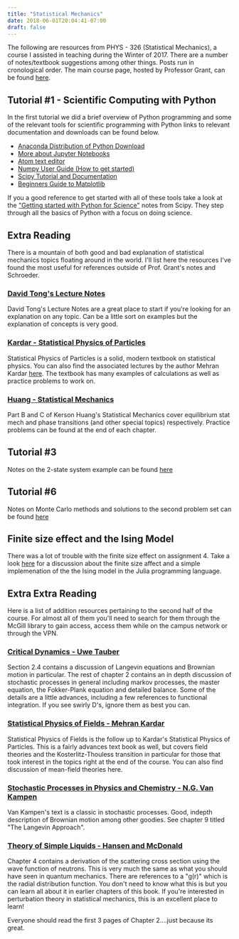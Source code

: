 ```yaml
---
title: "Statistical Mechanics"
date: 2018-06-01T20:04:41-07:00
draft: false
---
```


The following are resources from PHYS - 326 (Statistical Mechanics), a course I 
assisted in teaching during the Winter of 2017. There are a number of 
notes/textbook suggestions among other things. Posts run in cronological order. 
The main course page, hosted by Professor Grant, can be found 
[here](http://www.physics.mcgill.ca/~grant/362/).

## Tutorial #1 - Scientific Computing with Python

In the first tutorial we did a brief overview of Python programming and some of 
the relevant tools for scientific programming with Python links to relevant 
documentation and downloads can be found below.

* [Anaconda Distribution of Python Download](https://www.continuum.io/downloads)
* [More about Jupyter Notebooks](https://jupyter.org/)
* [Atom text editor](https://atom.io/)
* [Numpy User Guide (How to get started)](https://docs.scipy.org/doc/numpy/user/index.html)
* [Scipy Tutorial and Documentation](https://docs.scipy.org/doc/scipy/reference/)
* [Beginners Guide to Matplotlib](http://matplotlib.org/users/beginner.html)

If you a good reference to get started with all of these tools take a look at 
the ["Getting started with Python for Science"](http://www.scipy-lectures.org/intro/index.html) 
notes from Scipy. They step through all the basics of Python with a focus on 
doing science.

## Extra Reading

There is a mountain of both good and bad explanation of statistical mechanics 
topics floating around in the world. I'll list here the resources I've found 
the most useful for references outside of Prof. Grant's notes and Schroeder.

### [David Tong's Lecture Notes](http://www.damtp.cam.ac.uk/user/tong/statphys/sp.pdf)

David Tong's Lecture Notes are a great place to start if you're looking for an 
explanation on any topic. Can be a little sort on examples but the explanation 
of concepts is very good.

### [Kardar - Statistical Physics of Particles](https://ocw.mit.edu/courses/physics/8-333-statistical-mechanics-i-statistical-mechanics-of-particles-fall-2013/lecture-notes/)

Statistical Physics of Particles is a solid, modern textbook on statistical 
physics. You can also find the associated lectures by the author Mehran Kardar 
[here](https://www.youtube.com/playlist?list=PLUl4u3cNGP60gl3fdUTKRrt5t_GPx2sRg). 
The textbook has many examples of calculations as well as practice problems to 
work on.

### [Huang - Statistical Mechanics](http://ca.wiley.com/WileyCDA/WileyTitle/productCd-0471815187.html)

Part B and C of Kerson Huang's Statistical Mechanics cover equilibrium stat mech 
and phase transitions (and other special topics) respectively. Practice problems 
can be found at the end of each chapter.

## Tutorial #3
Notes on the 2-state system example can be found [here](../../documents/twostate.pdf)

## Tutorial #6
Notes on Monte Carlo methods and solutions to the second problem set can be 
found [here](../../documents/Tutorial6.pdf)

## Finite size effect and the Ising Model

There was a lot of trouble with the finite size effect on assignment 4. Take a 
look [here](../../articles/ising-finite-size) for a discussion about the finite 
size affect and a simple implemenation of the the Ising model in the Julia 
programming language.

## Extra Extra Reading

Here is a list of addition resources pertaining to the second half of the 
course. For almost all of them you'll need to search for them through the 
McGill library to gain access, access them while on the campus network or 
through the VPN.

### [Critical Dynamics - Uwe Tauber](https://www.cambridge.org/core/books/critical-dynamics/041557627C8F8F36D96084B7617BFD5D)

Section 2.4 contains a discussion of Langevin equations and Brownian motion in 
particular. The rest of chapter 2 contains an in depth discussion of stochastic 
processes in general including markov processes, the master equation, the 
Fokker-Plank equation and detailed balance. Some of the details are a little 
advances, including a few references to functional integration. If you see 
swirly D's, ignore them as best you can.

### [Statistical Physics of Fields - Mehran Kardar](http://www.cambridge.org/catalogue/catalogue.asp?isbn=9780521873413)

Statistical Physics of Fields is the follow up to Kardar's Statistical Physics 
of Particles. This is a fairly advances text book as well, but covers field 
theories and the Kosterlitz-Thouless transition in particular for those that 
took interest in the topics right at the end of the course. You can also find 
discussion of mean-field theories here.

### [Stochastic Processes in Physics and Chemistry - N.G. Van Kampen](http://www.sciencedirect.com/science/book/9780444529657)

Van Kampen's text is a classic in stochastic processes. Good, indepth 
description of Brownian motion among other goodies. See chapter 9 titled 
"The Langevin Approach".

### [Theory of Simple Liquids - Hansen and McDonald](http://www.sciencedirect.com/science/book/9780123870322)

Chapter 4 contains a derivation of the scattering cross section using the wave 
function of neutrons. This is very much the same as what you should have seen in 
quantum mechanics. There are references to a "g(r)" which is the radial 
distribution function. You don't need to know what this is but you can learn all 
about it in earlier chapters of this book. If you're interested in perturbation 
theory in statistical mechanics, this is an excellent place to learn!

Everyone should read the first 3 pages of Chapter 2....just because its great.